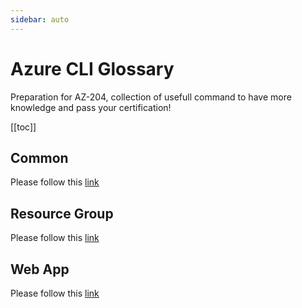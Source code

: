 ```yaml
---
sidebar: auto
---
```


# Azure CLI Glossary

Preparation for AZ-204, collection of usefull command to have more knowledge and pass your certification!

[[toc]]

## Common

Please follow this [link](/common/)

## Resource Group

Please follow this [link](/resourcegroup/)

## Web App

Please follow this [link](/webapp/)
